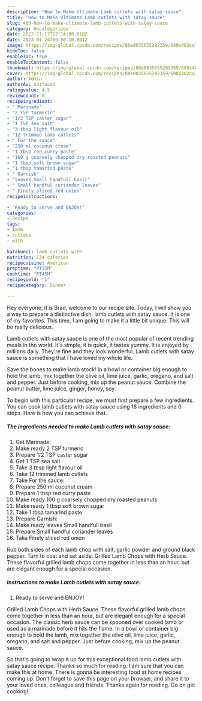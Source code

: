 ```yaml
---
description: "How to Make Ultimate Lamb cutlets with satay sauce"
title: "How to Make Ultimate Lamb cutlets with satay sauce"
slug: 409-how-to-make-ultimate-lamb-cutlets-with-satay-sauce
category: Uncategorized
date: 2022-11-17T12:14:00.618Z
date: 2023-01-24T09:50:10.801Z
image: https://img-global.cpcdn.com/recipes/80e0035655292359/680x482cq70/lamb-cutlets-with-satay-sauce-recipe-main-photo.jpg
hideToc: false
enableToc: true
enableTocContent: false
thumbnail: https://img-global.cpcdn.com/recipes/80e0035655292359/680x482cq70/lamb-cutlets-with-satay-sauce-recipe-main-photo.jpg
cover: https://img-global.cpcdn.com/recipes/80e0035655292359/680x482cq70/lamb-cutlets-with-satay-sauce-recipe-main-photo.jpg
author: Admin
authorAv: notfound
ratingvalue: 4.5
reviewcount: 8
recipeingredient:
- " Marinade"
- "2 TSP turmeric"
- "1/2 TSP caster sugar"
- "1 TSP sea salt"
- "3 tbsp light flavour oil"
- "12 trimmed lamb cutlets"
- " For the sauce"
- "250 ml coconut cream"
- "1 tbsp red curry paste"
- "100 g coarsely chopped dry roasted peanuts"
- "1 tbsp soft brown sugar"
- "1 tbsp tamarind paste"
- " Garnish"
- "leaves Small handfull basil"
- " Small handful coriander leaves"
- " Finely sliced red onion"
recipeinstructions:

- "Ready to serve and ENJOY!"
categories:
- Recipe
tags:
- lamb
- cutlets
- with

katakunci: lamb cutlets with 
nutrition: 134 calories
recipecuisine: American
preptime: "PT15M"
cooktime: "PT45M"
recipeyield: "1"
recipecategory: Dinner

---
```



Hey everyone, it is Brad, welcome to our recipe site. Today, I will show you a way to prepare a distinctive dish, lamb cutlets with satay sauce. It is one of my favorites. This time, I am going to make it a little bit unique. This will be really delicious.

Lamb cutlets with satay sauce is one of the most popular of recent trending meals in the world. It's simple, it is quick, it tastes yummy. It is enjoyed by millions daily. They're fine and they look wonderful. Lamb cutlets with satay sauce is something that I have loved my whole life.

Save the bones to make lamb stock! In a bowl or container big enough to hold the lamb, mix together the olive oil, lime juice, garlic, oregano, and salt and pepper. Just before cooking, mix up the peanut sauce. Combine the peanut butter, lime juice, ginger, honey, soy.


To begin with this particular recipe, we must first prepare a few ingredients. You can cook lamb cutlets with satay sauce using 16 ingredients and 0 steps. Here is how you can achieve that.

<!--inarticleads1-->

##### The ingredients needed to make Lamb cutlets with satay sauce:

1. Get  Marinade:
1. Make ready 2 TSP turmeric
1. Prepare 1/2 TSP caster sugar
1. Get 1 TSP sea salt
1. Take 3 tbsp light flavour oil
1. Take 12 trimmed lamb cutlets
1. Take  For the sauce:
1. Prepare 250 ml coconut cream
1. Prepare 1 tbsp red curry paste
1. Make ready 100 g coarsely chopped dry roasted peanuts
1. Make ready 1 tbsp soft brown sugar
1. Take 1 tbsp tamarind paste
1. Prepare  Garnish:
1. Make ready leaves Small handfull basil
1. Prepare  Small handful coriander leaves
1. Take  Finely sliced red onion


Rub both sides of each lamb chop with salt, garlic powder and ground black pepper. Turn to coat and set aside. Grilled Lamb Chops with Herb Sauce. These flavorful grilled lamb chops come together in less than an hour, but are elegant enough for a special occasion. 

<!--inarticleads2-->

##### Instructions to make Lamb cutlets with satay sauce:


1. Ready to serve and ENJOY!

Grilled Lamb Chops with Herb Sauce. These flavorful grilled lamb chops come together in less than an hour, but are elegant enough for a special occasion. The classic herb sauce can be spooned over cooked lamb or used as a marinade before it hits the flame. In a bowl or container big enough to hold the lamb, mix together the olive oil, lime juice, garlic, oregano, and salt and pepper. Just before cooking, mix up the peanut sauce. 

So that's going to wrap it up for this exceptional food lamb cutlets with satay sauce recipe. Thanks so much for reading. I am sure that you can make this at home. There is gonna be interesting food at home recipes coming up. Don't forget to save this page on your browser, and share it to your loved ones, colleague and friends. Thanks again for reading. Go on get cooking!
